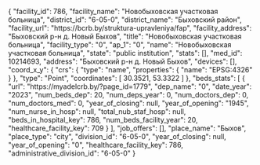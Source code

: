 {
    "facility_id": 786,
    "facility_name": "Новобыховская участковая больница",
    "district_id": "6-05-0",
    "district_name": "Быховский район",
    "facility_url": "https:\/\/bcrb.by\/struktura-upravleniya\/fap",
    "facility_address": "Быховский р-н д. Новый Быхов",
    "title": "Новобыховская участковая больница",
    "facility_type": "0",
    "ap_1": "0",
    "name": "Новобыховская участковая больница",
    "state": "public institution",
    "stats": [],
    "med_id": 10214693,
    "address": "Быховский р-н д. Новый Быхов",
    "devices": [],
    "coord_x_y": {
        "crs": {
            "type": "name",
            "properties": {
                "name": "EPSG:4326"
            }
        },
        "type": "Point",
        "coordinates": [
            30.3521,
            53.3322
        ]
    },
    "beds_stats": [
        {
            "url": "https:\/\/myadelcrb.by\/?page_id=1779",
            "dep_name": "0",
            "date_year": "2023",
            "num_beds_dep": 20,
            "num_deps_year": 0,
            "num_doctors_dep": 0,
            "num_doctors_med": 0,
            "year_of_closing": null,
            "year_of_opening": "1945",
            "num_nurse_in_hosp": null,
            "total_nub_staf_hosp": null,
            "beds_in_hospital_key": 786,
            "num_beds_facility_year": 20,
            "healthcare_facility_key": 709
        }
    ],
    "job_offers": [],
    "place_name": "Быхов",
    "place_type": "city",
    "division_id": "6-05-0",
    "year_of_closing": null,
    "year_of_opening": "0",
    "healthcare_facility_key": 786,
    "administrative_division_id": "6-05-0"
}